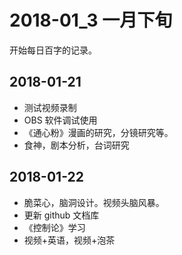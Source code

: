 # 2018-01_3 一月下旬

开始每日百字的记录。

## 2018-01-21
- 测试视频录制
- OBS 软件调试使用
- 《通心粉》漫画的研究，分镜研究等。
- 食神，剧本分析，台词研究

## 2018-01-22

- 脆菜心，脑洞设计。视频头脑风暴。
- 更新 github 文档库
- 《控制论》学习
- 视频+英语，视频+泡茶



